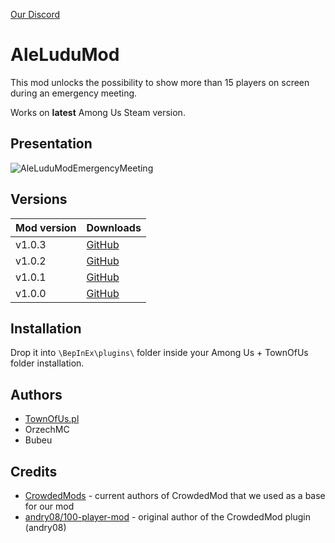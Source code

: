 [Our Discord](https://discord.townofus.pl)

# AleLuduMod
This mod unlocks the possibility to show more than 15 players on screen during an emergency meeting.

Works on **latest** Among Us Steam version.

## Presentation

![AleLuduModEmergencyMeeting](https://github.com/townofus-pl/AleLuduMod/blob/main/aleludumeeting.png)

## Versions
| Mod version | Downloads                                                                                   |
|-------------|---------------------------------------------------------------------------------------------|
| v1.0.3      | [GitHub](https://github.com/townofus-pl/AleLuduMod/releases/download/v1.0.3/AleLuduMod.dll) |
| v1.0.2      | [GitHub](https://github.com/townofus-pl/AleLuduMod/releases/download/v1.0.2/AleLuduMod.dll) |
| v1.0.1      | [GitHub](https://github.com/townofus-pl/AleLuduMod/releases/download/v1.0.1/AleLuduMod.dll) |
| v1.0.0      | [GitHub](https://github.com/townofus-pl/AleLuduMod/releases/download/v1.0.0/AleLuduMod.dll) |

## Installation
Drop it into `\BepInEx\plugins\` folder inside your Among Us + TownOfUs folder installation.

## Authors
- [TownOfUs.pl](http://townofus.pl/)
- OrzechMC
- Bubeu

## Credits
- [CrowdedMods](https://github.com/CrowdedMods/CrowdedMod) - current authors of CrowdedMod that we used as a base for our mod
- [andry08/100-player-mod](https://github.com/andry08/100-player-mod) - original author of the CrowdedMod plugin (andry08)

